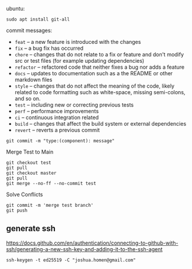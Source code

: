 
ubuntu:

```console
sudo apt install git-all
```


commit messages:

- `feat` – a new feature is introduced with the changes
- `fix` – a bug fix has occurred
- `chore` – changes that do not relate to a fix or feature and don't modify src or test files (for example updating dependencies)
- `refactor` – refactored code that neither fixes a bug nor adds a feature
- `docs` – updates to documentation such as a the README or other markdown files
- `style` – changes that do not affect the meaning of the code, likely related to code formatting such as white-space, missing semi-colons, and so on.
- `test` – including new or correcting previous tests
- `perf` – performance improvements
- `ci` – continuous integration related
- `build` – changes that affect the build system or external dependencies
- `revert` – reverts a previous commit

```
git commit -m "type:(component): message"
```

Merge Test to Main

```
git checkout test
git pull 
git checkout master
git pull
git merge --no-ff --no-commit test
```

Solve Conflicts

```
git commit -m 'merge test branch'
git push
```


## generate ssh

https://docs.github.com/en/authentication/connecting-to-github-with-ssh/generating-a-new-ssh-key-and-adding-it-to-the-ssh-agent

```shell
ssh-keygen -t ed25519 -C "joshua.homen@gmail.com"
```